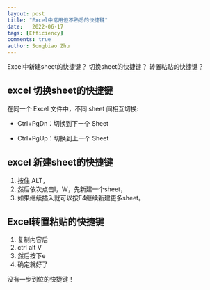 ```yaml
---
layout: post
title: "Excel中常用但不熟悉的快捷键"
date:   2022-06-17
tags: [Efficiency]
comments: true
author: Songbiao Zhu
---
```


Excel中新建sheet的快捷键？ 切换sheet的快捷键？ 转置粘贴的快捷键？

<!-- more -->

## excel 切换sheet的快捷键

在同一个 Excel 文件中，不同 sheet 间相互切换:

* Ctrl+PgDn：切换到下一个 Sheet

* Ctrl+PgUp：切换到上一个 Sheet

## excel 新建sheet的快捷键

1. 按住 ALT， 
2. 然后依次点击I，W，先新建一个sheet，
3. 如果继续插入就可以按F4继续新建更多sheet。

## Excel转置粘贴的快捷键

1. 复制内容后
2. ctrl alt V
3. 然后按下e
4. 确定就好了

没有一步到位的快捷键！